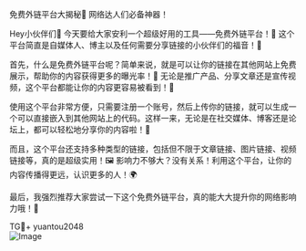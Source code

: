免费外链平台大揭秘🚀 网络达人们必备神器！

Hey小伙伴们👋 今天要给大家安利一个超级好用的工具——免费外链平台！🎉 这个平台简直是自媒体人、博主以及任何需要分享链接的小伙伴们的福音！🎯

首先，什么是免费外链平台呢？简单来说，就是可以让你的链接在其他网站上免费展示，帮助你的内容获得更多的曝光率！👀 无论是推广产品、分享文章还是宣传视频，这个平台都能让你的内容更容易被看到！🌈

使用这个平台非常方便，只需要注册一个账号，然后上传你的链接，就可以生成一个可以直接嵌入到其他网站上的代码。这样一来，无论是在社交媒体、博客还是论坛上，都可以轻松地分享你的内容啦！📝

而且，这个平台还支持多种类型的链接，包括但不限于文章链接、图片链接、视频链接等，真的是超级实用！🖼️ 影响力不够大？没有关系！利用这个平台，让你的内容传播得更远，认识更多的人！🌍

最后，我强烈推荐大家尝试一下这个免费外链平台，真的能大大提升你的网络影响力哦！🌟

TG💪+ yuantou2048  
![Image](https://github.com/user-attachments/assets/42a5a4a5-fea9-4a1d-8aa0-73e57e430cca)